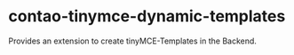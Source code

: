 # contao-tinymce-dynamic-templates
Provides an extension to create tinyMCE-Templates in the Backend.

